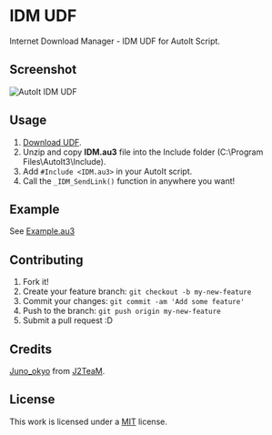 # IDM UDF
Internet Download Manager - IDM UDF for AutoIt Script.

## Screenshot

![AutoIt IDM UDF](http://i.imgur.com/76lAePP.png)

## Usage

1. [Download UDF](https://github.com/AutoIT-VN/IDM-UDF/archive/master.zip).
2. Unzip and copy **IDM.au3** file into the Include folder (C:\Program Files\AutoIt3\Include).
3. Add `#Include <IDM.au3>` in your AutoIt script.
4. Call the `_IDM_SendLink()` function in anywhere you want!
 
## Example

See [Example.au3](Example.au3)

## Contributing

1. Fork it!
2. Create your feature branch: `git checkout -b my-new-feature`
3. Commit your changes: `git commit -am 'Add some feature'`
4. Push to the branch: `git push origin my-new-feature`
5. Submit a pull request :D

## Credits

[Juno_okyo](https://github.com/J2TeaM) from [J2TeaM](https://github.com/J2TeaM-dev).

## License

This work is licensed under a [MIT](LICENSE) license.
